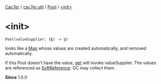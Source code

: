 [Cac7er](../../index.md) / [cac7er.util](../index.md) / [Pool](index.md) / [&lt;init&gt;](./-init-.md)

# &lt;init&gt;

`Pool(valueSupplier: (`[`K`](index.md#K)`) -> `[`V`](index.md#V)`)`

looks like a [Map](https://kotlinlang.org/api/latest/jvm/stdlib/kotlin.collections/-map/index.html) whose values are created automatically, and removed
automatically.

If this Pool doesn't have the value, [get](get.md) will invoke valueSupplier. The
values are referenced as [SoftReference](http://docs.oracle.com/javase/6/docs/api/java/lang/ref/SoftReference.html). GC may collect them.

**Since**
1.0.0

